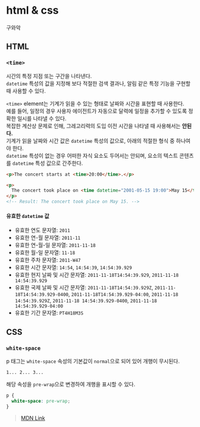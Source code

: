 # html & css

구와악

## HTML

### `<time>`

시간의 특정 지점 또는 구간을 나타낸다.  
`datetime` 특성의 값을 지정해 보다 적절한 검색 결과나, 알림 같은 특정 기능을 구현할 때 사용할 수 있다.

`<time>` element는 기계가 읽을 수 있는 형태로 날짜와 시간을 표현할 때 사용한다.  
예를 들어, 일정의 경우 사용자 에이전트가 자동으로 달력에 일정을 추가할 수 있도록 정확한 일시를 나타낼 수 있다.  
복잡한 계산상 문제로 인해, 그레고리력의 도입 이전 시간을 나타낼 때 사용해서는 **안된다.**  
기계가 읽을 날짜와 시간 값은 `datetime` 특성의 값으로, 아래의 적절한 형식 중 하나여야 한다.  
`datetime` 특성이 없는 경우 어떠한 자식 요소도 두어서는 안되며, 요소의 텍스트 콘텐츠를 `datetime` 특성 값으로 간주한다.

```html
<p>The concert starts at <time>20:00</time>.</p>

<p>
  The concert took place on <time datetime="2001-05-15 19:00">May 15</time>.
</p>
<!-- Result: The concert took place on May 15. -->
```

#### 유효한 `datetime` 값

- 유효한 연도 문자열: `2011`
- 유효한 연-월 문자열: `2011-11`
- 유효한 연-월-일 문자열: `2011-11-18`
- 유효한 월-일 문자열: `11-18`
- 유효한 주차 문자열: `2011-W47`
- 유효한 시간 문자열: `14:54`, `14:54:39`, `14:54:39.929`
- 유효한 현지 날짜 및 시간 문자열: `2011-11-18T14:54:39.929`, `2011-11-18 14:54:39.929`
- 유효한 국제 날짜 및 시간 문자열: `2011-11-18T14:54:39.929Z`, `2011-11-18T14:54:39.929-0400`, `2011-11-18T14:54:39.929-04:00`, `2011-11-18 14:54:39.929Z`, `2011-11-18 14:54:39.929-0400`, `2011-11-18 14:54:39.929-04:00`
- 유효한 기간 문자열: `PT4H18M3S`

## CSS

### `white-space`

p 태그는 `white-space` 속성의 기본값이 `normal`으로 되어 있어 개행이 무시된다.

```
1... 2... 3...
```

해당 속성을 `pre-wrap`으로 변경하여 개행을 표시할 수 있다.

```css
p {
  white-space: pre-wrap;
}
```

> [MDN Link](https://developer.mozilla.org/ko/docs/Web/CSS/white-space)
